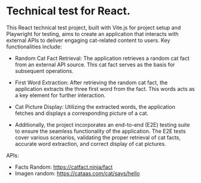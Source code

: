 # Technical test for React.

This React technical test project, built with Vite.js for project setup and Playwright for testing, aims to create an application that interacts with external APIs to deliver engaging cat-related content to users. Key functionalities include:

- Random Cat Fact Retrieval: The application retrieves a random cat fact from an external API source. This cat fact serves as the basis for subsequent operations.

- First Word Extraction: After retrieving the random cat fact, the application extracts the three first word from the fact. This words acts as a key element for further interaction.

- Cat Picture Display: Utilizing the extracted words, the application fetches and displays a corresponding picture of a cat.

- Additionally, the project incorporates an end-to-end (E2E) testing suite to ensure the seamless functionality of the application. The E2E tests cover various scenarios, validating the proper retrieval of cat facts, accurate word extraction, and correct display of cat pictures.


APIs:

- Facts Random: https://catfact.ninja/fact
- Imagen random: https://cataas.com/cat/says/hello




